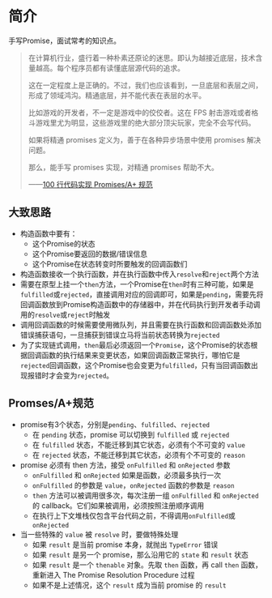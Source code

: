 # 简介

手写Promise，面试常考的知识点。

> 在计算机行业，盛行着一种朴素还原论的迷思。即认为越接近底层，技术含量越高。每个程序员都有读懂底层源代码的追求。
>
> 这在一定程度上是正确的。不过，我们也应该看到，一旦底层和表层之间，形成了领域鸿沟。精通底层，并不能代表在表层的水平。
>
> 比如游戏的开发者，不一定是游戏中的佼佼者。这在 FPS 射击游戏或者格斗游戏里尤为明显，这些游戏里的绝大部分顶尖玩家，完全不会写代码。
>
> 如果将精通 promises 定义为，善于在各种异步场景中使用 promises 解决问题。
>
> 那么，能手写 promises 实现，对精通 promises 帮助不大。
>
> ——[100 行代码实现 Promises/A+ 规范](https://mp.weixin.qq.com/s/qdJ0Xd8zTgtetFdlJL3P1g)



## 大致思路

* 构造函数中要有：
  * 这个Promise的状态
  * 这个Promise要返回的数据/错误信息
  * 这个Promise在状态转变时所要触发的回调函数们
* 构造函数接收一个执行函数，并在执行函数中传入`resolve`和`reject`两个方法
* 需要在原型上挂一个`then`方法，一个Promise在`then`时有三种可能，如果是`fulfilled`或`rejected`，直接调用对应的回调即可，如果是`pending`，需要先将回调函数放到Promise构造函数中的存储器中，并在代码执行到开发者手动调用的`resolve`或`reject`时触发
* 调用回调函数的时候需要使用微队列，并且需要在执行函数和回调函数处添加错误捕获语句，一旦捕获到错误立马将当前状态转换为`rejected`
* 为了实现链式调用，`then`最后必须返回一个`Promise`，这个Promise的状态根据回调函数的执行结果来变更状态，如果回调函数正常执行，哪怕它是`rejected`回调函数，这个Promise也会变更为`fulfilled`，只有当回调函数出现报错时才会变为`rejected`。



## Promses/A+规范

* promise有3个状态，分别是`pending`、`fulfilled`、`rejected`
  * 在 `pending` 状态，promise 可以切换到 `fulfilled` 或 `rejected`
  * 在 `fulfilled` 状态，不能迁移到其它状态，必须有个不可变的 `value`
  * 在 `rejected` 状态，不能迁移到其它状态，必须有个不可变的 `reason`
* promise 必须有 then 方法，接受 `onFulfilled` 和 `onRejected` 参数
  * `onFulfilled` 和 `onRejected` 如果是函数，必须最多执行一次
  * `onFulfilled` 的参数是 `value`，`onRejected` 函数的参数是 `reason`
  * `then` 方法可以被调用很多次，每次注册一组 `onFulfilled` 和 `onRejected` 的 callback。它们如果被调用，必须按照注册顺序调用
  * 在执行上下文堆栈仅包含平台代码之前，不得调用`onFulfilled`或`onRejected`
* 当一些特殊的 `value` 被 `resolve` 时，要做特殊处理
  * 如果 `result` 是当前 promise 本身，就抛出 `TypeError` 错误
  * 如果 `result` 是另一个 promise，那么沿用它的 `state` 和 `result` 状态
  * 如果 `result` 是一个 `thenable` 对象。先取 `then` 函数，再 call `then` 函数，重新进入 The Promise Resolution Procedure 过程
  * 如果不是上述情况，这个 `result` 成为当前 promise 的 `result`